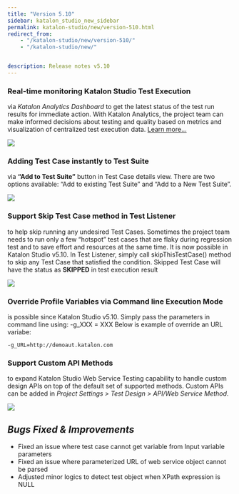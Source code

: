 ```yaml
---
title: "Version 5.10"
sidebar: katalon_studio_new_sidebar
permalink: katalon-studio/new/version-510.html
redirect_from:
    - "/katalon-studio/new/version-510/"
    - "/katalon-studio/new/"


description: Release notes v5.10
---
```


### **Real-time monitoring Katalon Studio Test Execution** 
via _Katalon Analytics Dashboard_ to get the latest status of the test run results for immediate action. With Katalon Analytics, the project team can make informed decisions about testing and quality based on metrics and visualization of centralized test execution data. [Learn more…](https://analytics.katalon.com/)

![](../../images/katalon-studio/new/version-510/KAintegration.png)


### **Adding Test Case instantly to Test Suite** 
via **&ldquo;Add to Test Suite&rdquo;** button in Test Case details view. There are two options available: &ldquo;Add to existing Test Suite&rdquo; and &ldquo;Add to a New Test Suite&rdquo;.

![](../../images/katalon-studio/new/version-510/addTS.png)


### **Support Skip Test Case method in Test Listener**
to help skip running any undesired Test Cases. Sometimes the project team needs to run only a few &ldquo;hotspot&rdquo; test cases that are flaky during regression test and to save effort and resources at the same time. It is now possible in Katalon Studio v5.10. In Test Listener, simply call skipThisTestCase() method to skip any Test Case that satisfied the condition. Skipped Test Case will have the status as **SKIPPED** in test execution result 

![](../../images/katalon-studio/new/version-510/skipTestCase.png)  


### **Override Profile Variables via Command line Execution Mode**
is possible since Katalon Studio v5.10. Simply pass the parameters in command line using: -g_XXX = XXX
Below is example of override an URL variabe:
```
-g_URL=http://demoaut.katalon.com
```


### **Support Custom API Methods**
to expand Katalon Studio Web Service Testing capability to handle custom design APIs on top of the default set of supported methods. Custom APIs can be added in _Project Settings > Test Design > API/Web Service Method_.

![](../../images/katalon-studio/new/version-510/custAPI.png)


_Bugs Fixed & Improvements_
-----------------------
*   Fixed an issue where test case cannot get variable from Input variable parameters
*   Fixed an issue where parameterized URL of web service object cannot be parsed
*   Adjusted minor logics to detect test object when XPath expression is NULL
